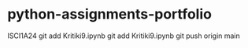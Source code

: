 # python-assignments-portfolio
ISCI1A24 
git add Kritiki9.ipynb
git add Kritiki9.ipynb
git push origin main

